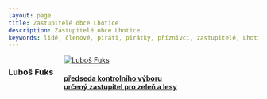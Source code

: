 ```yaml
---
layout: page
title: Zastupitelé obce Lhotice
description: Zastupitelé obce Lhotice.
keywords: lidé, členové, piráti, pirátky, příznivci, zastupitelé, Lhotice
---
```


<div class="o-section">
<div class="row"> 
<div class="columns medium-12">          
        
<div class="o-section-header o-section-header--bordered">
<h3 class="o-section__heading t-h2-super">
            Luboš Fuks
</h3>
</div>
<div class="c-program-candidates">
<div class="c-program-candidate-badge">
<a class="c-program-candidate-badge__body" 
            href="https://trebicsko.pirati.cz/lide/lubos-fuks/">
<div class="c-program-candidate-badge__avatar">
<img 
            src="https://raw.githubusercontent.com/pirati-web/trebicsko.pirati.cz/master/assets/img/people/lubos-fuks.jpg" 
            alt="Luboš Fuks" 
class="c-program-candidate-badge__avatar-image">
</div>
<div class="c-program-candidate-badge__description">
<h4 class="c-program-candidate-badge__name"><span class="c-headline-anchor">
            
</span></h4>
<strong class="c-program-candidate-badge__profession">
předseda kontrolního výboru<br>
určený zastupitel pro zeleň a lesy
</strong>
<p class="c-program-candidate-badge__bio">

</p>
</div>
</a>
</div>
</div>
